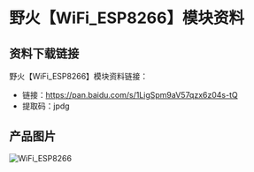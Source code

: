 [](野火【WiFi_ESP8266】模块资料)

# 野火【WiFi_ESP8266】模块资料

## 资料下载链接
野火【WiFi_ESP8266】模块资料链接：
* 链接：https://pan.baidu.com/s/1LigSpm9aV57qzx6z04s-tQ 
* 提取码：jpdg 

## 产品图片
![WiFi_ESP8266](https://raw.githubusercontent.com/wiki/Embdefire/products/images/模块产品/WiFi/WiFi_ESP8266.jpg)